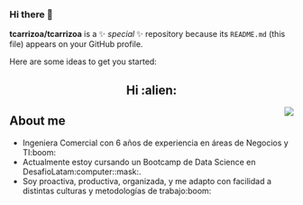 ### Hi there 👋


**tcarrizoa/tcarrizoa** is a ✨ _special_ ✨ repository because its `README.md` (this file) appears on your GitHub profile.

Here are some ideas to get you started:

<h2 align="center">Hi :alien: </h2>

<img src="https://https://github.com/tcarrizoa/tcarrizoa/main/myAvatar.png" align="right">


## About me

<ul>
  <li>Ingeniera Comercial con 6 años de experiencia en áreas de Negocios y TI:boom:</li>
  <li>Actualmente estoy cursando un Bootcamp de Data Science en DesafioLatam:computer::mask:.</li>
  <li>Soy proactiva, productiva, organizada, y me adapto con facilidad a distintas culturas y metodologías de trabajo:boom:</li>
</ul>



